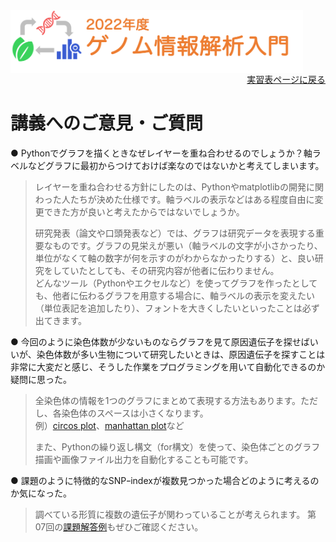 <img src="https://github.com/CropEvol/lecture/blob/master/textbook_2022/images/logo.png?raw=true" alt="2022年度ゲノム情報解析入門" height="100px" align="middle">

<div align="right"><a href="https://github.com/CropEvol/lecture#section2">実習表ページに戻る</a></div>

# 講義へのご意見・ご質問

● Pythonでグラフを描くときなぜレイヤーを重ね合わせるのでしょうか？軸ラベルなどグラフに最初からつけておけば楽なのではないかと考えてしまいます。

> レイヤーを重ね合わせる方針にしたのは、Pythonやmatplotlibの開発に関わった人たちが決めた仕様です。軸ラベルの表示などはある程度自由に変更できた方が良いと考えたからではないでしょうか。  
> 
> 研究発表（論文や口頭発表など）では、グラフは研究データを表現する重要なものです。グラフの見栄えが悪い（軸ラベルの文字が小さかったり、単位がなくて軸の数字が何を示すのがわからなかったりする）と、良い研究をしていたとしても、その研究内容が他者に伝わりません。  
> どんなツール（Pythonやエクセルなど）を使ってグラフを作ったとしても、他者に伝わるグラフを用意する場合に、軸ラベルの表示を変えたい（単位表記を追加したり）、フォントを大きくしたいといったことは必ず出てきます。

● 今回のように染色体数が少ないものならグラフを見て原因遺伝子を探せばいいが、染色体数が多い生物について研究したいときは、原因遺伝子を探すことは非常に大変だと感じ、そうした作業をプログラミングを用いて自動化できるのか疑問に思った。

> 全染色体の情報を1つのグラフにまとめて表現する方法もあります。ただし、各染色体のスペースは小さくなります。  
> 例）[circos plot](http://circos.ca/)、[manhattan plot](https://en.wikipedia.org/wiki/Manhattan_plot)など  
> 
> また、Pythonの繰り返し構文（for構文）を使って、染色体ごとのグラフ描画や画像ファイル出力を自動化することも可能です。

● 課題のように特徴的なSNPｰindexが複数見つかった場合どのように考えるのか気になった。

> 調べている形質に複数の遺伝子が関わっていることが考えられます。
> 第07回の[課題解答例](https://colab.research.google.com/github/CropEvol/lecture/blob/master/textbook_2022/QTLseq_3_hw_ans.ipynb)もぜひご確認ください。
